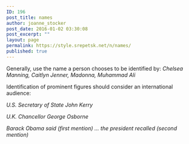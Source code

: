 ```yaml
---
ID: 196
post_title: names
author: joanne_stocker
post_date: 2016-01-02 03:30:08
post_excerpt: ""
layout: page
permalink: https://style.srepetsk.net/n/names/
published: true
---
```

Generally, use the name a person chooses to be identified by: <em>Chelsea Manning, Caitlyn Jenner, Madonna, Muhammad Ali</em>

Identification of prominent figures should consider an international audience:

<em>U.S. Secretary of State John Kerry</em>

<em>U.K. Chancellor George Osborne</em>

<em>Barack Obama said (first mention) ... the president recalled (second mention)</em>

<em> </em>